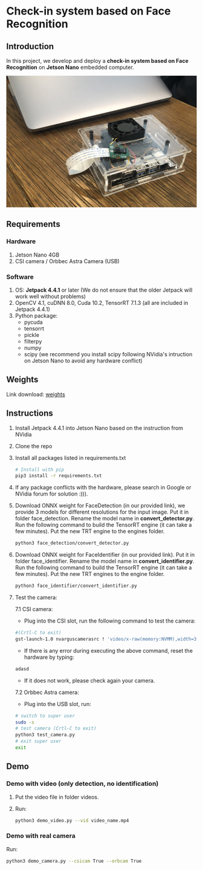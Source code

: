 # Check-in system based on Face Recognition

## Introduction

In this project, we develop and deploy a **check-in system based on Face Recognition** on **Jetson Nano** embedded computer.

![alt text](https://github.com/ngoductuanlhp/FRCheckInSystem/blob/main/images/jetson_nano.jpeg?raw=false)


## Requirements

### Hardware

1. Jetson Nano 4GB
2. CSI camera / Orbbec Astra Camera (USB)

### Software

1. OS: **Jetpack 4.4.1** or later (We do not ensure that the older Jetpack will work well without problems)
2. OpenCV 4.1, cuDNN 8.0, Cuda 10.2, TensorRT 7.1.3 (all are included in Jetpack 4.4.1)
3. Python package:
    * pycuda
    * tensorrt
    * pickle
    * filterpy
    * numpy
    * scipy (we recommend you install scipy following NVidia's intruction on Jetson Nano to avoid any hardware conflict)

## Weights

Link download: [weights](https://drive.google.com/drive/folders/1eC72Su4MwZJ67OdsCyEaS3VUPV42fb1l?usp=sharing)

## Instructions

1. Install Jetpack 4.4.1 into Jetson Nano based on the instruction from NVidia
2. Clone the repo
3. Install all packages listed in requirements.txt 

    ```bash
    # Install with pip
    pip3 install -r requirements.txt
    ```

4. If any package conflicts with the hardware, please search in Google or NVidia forum for solution :))).
5. Download ONNX weight for FaceDetection (in our provided link), we provide 3 models for different resolutions for the input image. Put it in folder face_detection. Rename the model name in **convert_detector.py**. Run the following command to build the TensorRT engine (it can take a few minutes). Put the new TRT engine to the engines folder.

    ```bash
    python3 face_detection/convert_detector.py
    ```
    
6. Download ONNX weight for FaceIdentifier (in our provided link). Put it in folder face_identifier. Rename the model name in **convert_identifier.py**. Run the following command to build the TensorRT engine (it can take a few minutes). Put the new TRT engines to the engine folder.

    ```bash
    python3 face_identifier/convert_identifier.py
    ```

7. Test the camera:

    7.1 CSI camera: 

    * Plug into the CSI slot, run the following command to test the camera:

    ```bash
    #(Crtl-C to exit)
    gst-launch-1.0 nvarguscamerasrc ! 'video/x-raw(memory:NVMM),width=3820, height=2464, framerate=21/1, format=NV12' ! nvvidconv flip-method=0 ! 'video/x-raw,width=960, height=616' ! nvvidconv ! nvegltransform ! nveglglessink -e
    ```

    * If there is any error during executing the above command, reset the hardware by typing:

    ```bash
    adasd
    ```

    * If it does not work, please check again your camera.

    7.2 Orbbec Astra camera:
    * Plug into the USB slot, run:

    ```bash
    # switch to super user
    sudo -s
    # test camera (Crtl-C to exit)
    python3 test_camera.py
    # exit super user
    exit
    ```

## Demo

### Demo with video (only detection, no identification)

1. Put the video file in folder videos.
2. Run:

    ```bash
    python3 demo_video.py --vid video_name.mp4
    ```

### Demo with real camera

Run:

```bash
python3 demo_camera.py --csicam True --orbcam True
```

